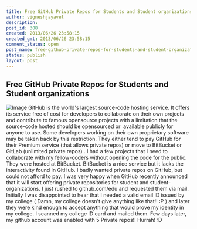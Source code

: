 ```yaml
---
title: Free GitHub Private Repos for Students and Student organizations
author: vigneshjayavel
description: 
post_id: 308
created: 2013/06/26 23:58:15
created_gmt: 2013/06/26 23:58:15
comment_status: open
post_name: free-github-private-repos-for-students-and-student-organizations
status: publish
layout: post
---
```


## Free GitHub Private Repos for Students and Student organizations

![Image](http://vikkiandtheweb.files.wordpress.com/2013/06/octocat_professor.png?w=222) GitHub is the world's largest source-code hosting service. It offers its service free of cost for developers to collaborate on their own projects and contribute to famous opensource projects with a limitation that the source-code hosted should be opensourced or  available publicly for anyone to use. Some developers working on their own proprietary software may be taken back by this restriction. They either tend to pay GitHub for their Premium service (that allows private repos) or move to BitBucket or GitLab (unlimited private repos) . I had a few projects that I need to collaborate with my fellow-coders without opening the code for the public. They were hosted at BitBucket. BitBucket is a nice service but it lacks the interactivity found in GitHub. I badly wanted private repos on GitHub, but could not afford to pay. I was very happy when GitHub recently announced that it will start offering private repositories for student and student-organizations. I just rushed to github.com/edu and requested them via mail. Initially I was disappointed to hear that I needed a valid email ID issued by my college ( Damn, my college doesn't give anything like that!! :P ) and later they were kind enough to accept anything that would prove my identity in my college. I scanned my college ID card and mailed them. Few days later, my github account was enabled with 5 Private repos!! Hurrah! :D